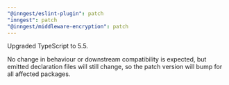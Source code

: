 ```yaml
---
"@inngest/eslint-plugin": patch
"inngest": patch
"@inngest/middleware-encryption": patch
---
```


Upgraded TypeScript to 5.5.

No change in behaviour or downstream compatibility is expected, but emitted declaration files will still change, so the patch version will bump for all affected packages.
